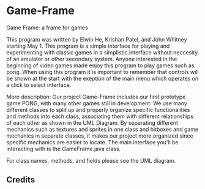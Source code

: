 # Game-Frame
Game Frame: a frame for games

This program was written by Elwin He, Krishan Patel, and John Whitney starting May 1.
This program is a simple interface for playing and experimenting with classic games in a simplistic interface without neccesity of an emulator or other secondary system. Anyone interested in the beginning of video games made enjoy this program to play games such as pong. When using this program it is important to remember that controls will be shown at the start with the exeption of the main menu which operates on a click to select interface. 







More description:
Our project Game-Frame includes our first prototype game PONG, with many other games still in development.
We use many different classes to split up and properly organize specific functionalities and methods into each class, associating them with different relationships of each other as shown in the UML Diagram. By separating different mechanics such as textures and sprites in one class and hitboxes and game mechanics in separate classes, it makes our project more organized since specific mechanics are easier to locate. The main interface you'll be interacting with is the GameFrame.java class.

For class names, methods, and fields please see the UML diagram. 



Credits
--------

